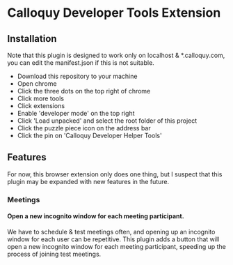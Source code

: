 # Calloquy Developer Tools Extension

## Installation

Note that this plugin is designed to work only on localhost & *.calloquy.com, you can edit the manifest.json if this is not suitable.

- Download this repository to your machine
- Open chrome
- Click the three dots on the top right of chrome
- Click more tools
- Click extensions
- Enable 'developer mode' on the top right
- Click 'Load unpacked' and select the root folder of this project
- Click the puzzle piece icon on the address bar
- Click the pin on 'Calloquy Developer Helper Tools'

## Features

For now, this browser extension only does one thing, but 
I suspect that this plugin may be expanded with new features
in the future.

### Meetings

#### Open a new incognito window for each meeting participant.

We have to schedule & test meetings often, and opening up 
an incognito window for each user can be repetitive. 
This plugin adds a button that will open a new incognito window for 
each meeting participant, speeding up the process of joining test meetings.
